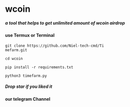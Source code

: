 # wcoin
##### a tool that helps to get unlimited amount of wcoin airdrop
#### use Termux or Terminal  

 ``` 
 git clone https://github.com/Niel-tech-cmd/Ti
mefarm.git
```
 ``` 
 cd wcoin
```
 ``` 
 pip install -r requirements.txt
```
 ```
 python3 timefarm.py
```

##### Drop star if you liked it
#### our telegram Channel
